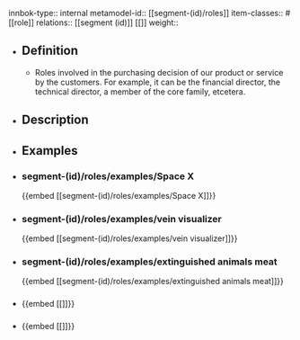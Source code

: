innbok-type:: internal
metamodel-id:: [[segment-(id)/roles]]
item-classes:: #[[role]]
relations:: [[segment (id)]] [[]]
weight:: 

- ## Definition
  - Roles involved in the purchasing decision of our product or service by the customers. For example, it can be the financial director, the technical director, a member of the core family, etcetera.
- ## Description
- ## Examples
- ### segment-(id)/roles/examples/Space X
  {{embed [[segment-(id)/roles/examples/Space X]]}}
- ### segment-(id)/roles/examples/vein visualizer
  {{embed [[segment-(id)/roles/examples/vein visualizer]]}}
- ### segment-(id)/roles/examples/extinguished animals meat
  {{embed [[segment-(id)/roles/examples/extinguished animals meat]]}}
- ### 
  {{embed [[]]}}
- ### 
  {{embed [[]]}}


